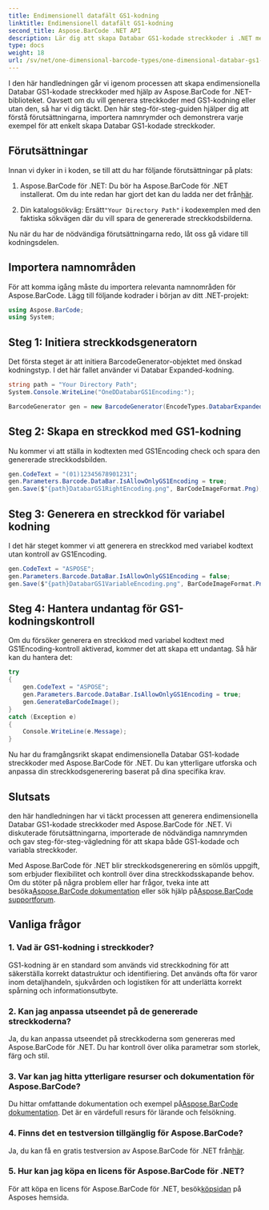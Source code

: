 ```yaml
---
title: Endimensionell datafält GS1-kodning
linktitle: Endimensionell datafält GS1-kodning
second_title: Aspose.BarCode .NET API
description: Lär dig att skapa Databar GS1-kodade streckkoder i .NET med Aspose.BarCode. Generera streckkoder med lätthet. Följ vår steg-för-steg-guide.
type: docs
weight: 18
url: /sv/net/one-dimensional-barcode-types/one-dimensional-databar-gs1-encoding/
---
```


I den här handledningen går vi igenom processen att skapa endimensionella Databar GS1-kodade streckkoder med hjälp av Aspose.BarCode for .NET-biblioteket. Oavsett om du vill generera streckkoder med GS1-kodning eller utan den, så har vi dig täckt. Den här steg-för-steg-guiden hjälper dig att förstå förutsättningarna, importera namnrymder och demonstrera varje exempel för att enkelt skapa Databar GS1-kodade streckkoder.

## Förutsättningar

Innan vi dyker in i koden, se till att du har följande förutsättningar på plats:

1.  Aspose.BarCode för .NET: Du bör ha Aspose.BarCode för .NET installerat. Om du inte redan har gjort det kan du ladda ner det från[här](https://releases.aspose.com/barcode/net/).

2.  Din katalogsökväg: Ersätt`"Your Directory Path"` i kodexemplen med den faktiska sökvägen där du vill spara de genererade streckkodsbilderna.

Nu när du har de nödvändiga förutsättningarna redo, låt oss gå vidare till kodningsdelen.

## Importera namnområden

För att komma igång måste du importera relevanta namnområden för Aspose.BarCode. Lägg till följande kodrader i början av ditt .NET-projekt:

```csharp
using Aspose.BarCode;
using System;
```

## Steg 1: Initiera streckkodsgeneratorn

Det första steget är att initiera BarcodeGenerator-objektet med önskad kodningstyp. I det här fallet använder vi Databar Expanded-kodning. 

```csharp
string path = "Your Directory Path";
System.Console.WriteLine("OneDDatabarGS1Encoding:");

BarcodeGenerator gen = new BarcodeGenerator(EncodeTypes.DatabarExpanded, "");
```

## Steg 2: Skapa en streckkod med GS1-kodning

Nu kommer vi att ställa in kodtexten med GS1Encoding check och spara den genererade streckkodsbilden. 

```csharp
gen.CodeText = "(01)12345678901231";
gen.Parameters.Barcode.DataBar.IsAllowOnlyGS1Encoding = true;
gen.Save($"{path}DatabarGS1RightEncoding.png", BarCodeImageFormat.Png);
```

## Steg 3: Generera en streckkod för variabel kodning

I det här steget kommer vi att generera en streckkod med variabel kodtext utan kontroll av GS1Encoding.

```csharp
gen.CodeText = "ASPOSE";
gen.Parameters.Barcode.DataBar.IsAllowOnlyGS1Encoding = false;
gen.Save($"{path}DatabarGS1VariableEncoding.png", BarCodeImageFormat.Png);
```

## Steg 4: Hantera undantag för GS1-kodningskontroll

Om du försöker generera en streckkod med variabel kodtext med GS1Encoding-kontroll aktiverad, kommer det att skapa ett undantag. Så här kan du hantera det:

```csharp
try
{
    gen.CodeText = "ASPOSE";
    gen.Parameters.Barcode.DataBar.IsAllowOnlyGS1Encoding = true;
    gen.GenerateBarCodeImage();
}
catch (Exception e)
{
    Console.WriteLine(e.Message);
}
```

Nu har du framgångsrikt skapat endimensionella Databar GS1-kodade streckkoder med Aspose.BarCode för .NET. Du kan ytterligare utforska och anpassa din streckkodsgenerering baserat på dina specifika krav.

## Slutsats

den här handledningen har vi täckt processen att generera endimensionella Databar GS1-kodade streckkoder med Aspose.BarCode för .NET. Vi diskuterade förutsättningarna, importerade de nödvändiga namnrymden och gav steg-för-steg-vägledning för att skapa både GS1-kodade och variabla streckkoder.

 Med Aspose.BarCode för .NET blir streckkodsgenerering en sömlös uppgift, som erbjuder flexibilitet och kontroll över dina streckkodsskapande behov. Om du stöter på några problem eller har frågor, tveka inte att besöka[Aspose.BarCode dokumentation](https://reference.aspose.com/barcode/net/) eller sök hjälp på[Aspose.BarCode supportforum](https://forum.aspose.com/c/barcode/13).

## Vanliga frågor

### 1. Vad är GS1-kodning i streckkoder?
GS1-kodning är en standard som används vid streckkodning för att säkerställa korrekt datastruktur och identifiering. Det används ofta för varor inom detaljhandeln, sjukvården och logistiken för att underlätta korrekt spårning och informationsutbyte.

### 2. Kan jag anpassa utseendet på de genererade streckkoderna?
Ja, du kan anpassa utseendet på streckkoderna som genereras med Aspose.BarCode för .NET. Du har kontroll över olika parametrar som storlek, färg och stil.

### 3. Var kan jag hitta ytterligare resurser och dokumentation för Aspose.BarCode?
 Du hittar omfattande dokumentation och exempel på[Aspose.BarCode dokumentation](https://reference.aspose.com/barcode/net/). Det är en värdefull resurs för lärande och felsökning.

### 4. Finns det en testversion tillgänglig för Aspose.BarCode?
 Ja, du kan få en gratis testversion av Aspose.BarCode för .NET från[här](https://releases.aspose.com/).

### 5. Hur kan jag köpa en licens för Aspose.BarCode för .NET?
 För att köpa en licens för Aspose.BarCode för .NET, besök[köpsidan](https://purchase.aspose.com/buy) på Asposes hemsida.
